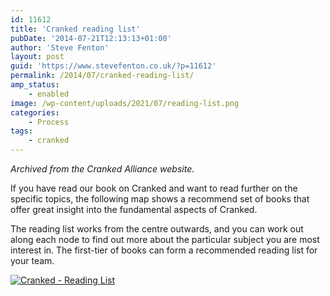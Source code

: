 ```yaml
---
id: 11612
title: 'Cranked reading list'
pubDate: '2014-07-21T12:13:13+01:00'
author: 'Steve Fenton'
layout: post
guid: 'https://www.stevefenton.co.uk/?p=11612'
permalink: /2014/07/cranked-reading-list/
amp_status:
    - enabled
image: /wp-content/uploads/2021/07/reading-list.png
categories:
    - Process
tags:
    - cranked
---
```


*Archived from the Cranked Alliance website.*

If you have read our book on Cranked and want to read further on the specific topics, the following map shows a recommend set of books that offer great insight into the fundamental aspects of Cranked.

The reading list works from the centre outwards, and you can work out along each node to find out more about the particular subject you are most interest in. The first-tier of books can form a recommended reading list for your team.

[![Cranked - Reading List](https://www.stevefenton.co.uk/wp-content/uploads/2021/07/reading-list-1024x252.png)](https://www.stevefenton.co.uk/2014/07/cranked-reading-list/reading-list/)